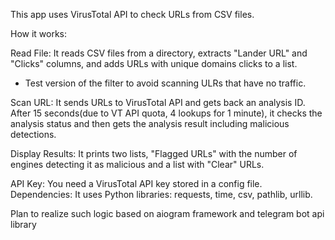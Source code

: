 
This app uses VirusTotal API to check URLs from CSV files. 

How it works:

Read File: It reads CSV files from a directory, extracts "Lander URL" and "Clicks" columns, and adds URLs with unique domains clicks to a list. 
* Test version of the filter to avoid scanning ULRs that have no traffic.

Scan URL: It sends URLs to VirusTotal API and gets back an analysis ID. After 15 seconds(due to VT API quota, 4 lookups for 1 minute), it checks the analysis status and then gets the analysis result including malicious detections.

Display Results: It prints two lists, "Flagged URLs" with the number of engines detecting it as malicious and a list with "Clear" URLs.

API Key: You need a VirusTotal API key stored in a config file.
Dependencies: It uses Python libraries: requests, time, csv, pathlib, urllib.

Plan to realize such logic based on aiogram framework and telegram bot api library
